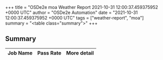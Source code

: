 +++
title = "OSDe2e moa Weather Report 2021-10-31 12:00:37.459375952 +0000 UTC"
author = "OSDe2e Automation"
date = "2021-10-31 12:00:37.459375952 +0000 UTC"
tags = ["weather-report", "moa"]
summary = "<table class=\"summary\"></table>"
+++
## Summary

| Job Name | Pass Rate | More detail |
|----------|-----------|-------------|




